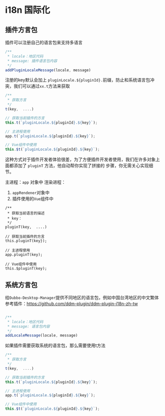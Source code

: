 # i18n 国际化


## 插件方言包
插件可以注册自己的语言包来支持多语言

```js
/**
 * locale：地区代码
 * message: 插件语言包内容
 */
addPluginLocaleMessage(locale, message)

```
注册的key默认会加上 `pluginLocale.${pluginId}.`前缀，防止和系统语言包冲突，我们可以通过`xx.t`方法来获取

```js
/**
 * 获取方言
 */
t(key,  ....)

// 获取当前插件的方言
this.t(`pluginLocale.${pluginId}.${key}`);

// 主进程使用
app.t(`pluginLocale.${pluginId}.${key}`);

// Vue组件中使用
this.$t(`pluginLocale.${pluginId}.${key}`);
```

这种方式对于插件开发者体验很差，为了方便插件开发者使用，我们在许多对象上面都添加了 `pluginT` 方法，他自动帮你实现了拼接的 步骤，你无需关心实现细节。

主进程：`app` 对象中
渲染进程：

1. `appRendener`对象中
2. 插件使用的`Vue`组件中

```
/**
 * 获取当前语言的描述
 * key：
 */
pluginT(key,  ....) 

// 获取当前插件的方言
this.pluginT(key});

// 主进程使用
app.pluginT(key);

// Vue组件中使用
this.$pluginT(key);
```




## 系统方言包
给`Dubbo-Desktop-Manager`提供不同地区的语言包，例如中国台湾地区的中文繁体
参考插件：https://github.com/ddm-plugin/ddm-plugin-i18n-zh-tw

```javascript 

/**
 * locale：地区代码
 * message: 语言包内容
 */
addLocaleMessage(locale, message) 

```


如果插件需要获取系统的语言包，那么需要使用t方法
```js
/**
 * 获取方言
 */
t(key,  ....)

// 获取当前插件的方言
this.t(`pluginLocale.${pluginId}.${key}`);

// 主进程使用
app.t(`pluginLocale.${pluginId}.${key}`);

// Vue组件中使用
this.$t(`pluginLocale.${pluginId}.${key}`);
```



